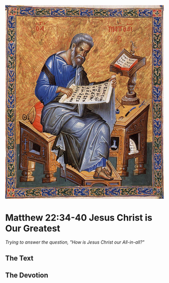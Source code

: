 <img class="intro-right" src="../images/art-matthew.jpg">

# Matthew 22:34-40 Jesus Christ is Our Greatest

*Trying to answer the question, "How is Jesus Christ our All-in-all?"*

## The Text

## The Devotion